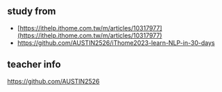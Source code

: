 ## study from 
* [https://ithelp.ithome.com.tw/m/articles/10317977](https://ithelp.ithome.com.tw/m/articles/10317977)
* https://github.com/AUSTIN2526/iThome2023-learn-NLP-in-30-days

## teacher info 
https://github.com/AUSTIN2526
